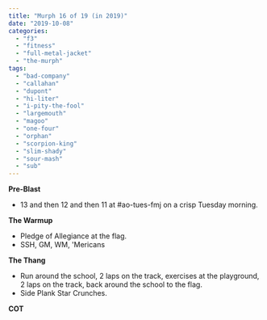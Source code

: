 ```yaml
---
title: "Murph 16 of 19 (in 2019)"
date: "2019-10-08"
categories: 
  - "f3"
  - "fitness"
  - "full-metal-jacket"
  - "the-murph"
tags: 
  - "bad-company"
  - "callahan"
  - "dupont"
  - "hi-liter"
  - "i-pity-the-fool"
  - "largemouth"
  - "magoo"
  - "one-four"
  - "orphan"
  - "scorpion-king"
  - "slim-shady"
  - "sour-mash"
  - "sub"
---
```


**Pre-Blast**

- 13 and then 12 and then 11 at #ao-tues-fmj on a crisp Tuesday morning.

**The Warmup**

- Pledge of Allegiance at the flag.
- SSH, GM, WM, 'Mericans

**The Thang**

- Run around the school, 2 laps on the track, exercises at the playground, 2 laps on the track, back around the school to the flag.
- Side Plank Star Crunches.

**COT**
